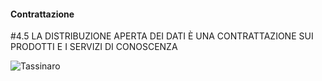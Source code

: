 #### Contrattazione

<span class="tesi">#4.5 LA DISTRIBUZIONE APERTA DEI DATI È UNA CONTRATTAZIONE SUI PRODOTTI E I SERVIZI DI CONOSCENZA</span>

![Tassinaro](../assets/images/tassinaroset03.gif ':size=450x100%')
